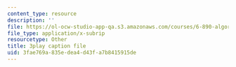 ```yaml
---
content_type: resource
description: ''
file: https://ol-ocw-studio-app-qa.s3.amazonaws.com/courses/6-890-algorithmic-lower-bounds-fun-with-hardness-proofs-fall-2014/3fae769a835edea4d43fa7b8415915de_KdN2mQ594t0.srt
file_type: application/x-subrip
resourcetype: Other
title: 3play caption file
uid: 3fae769a-835e-dea4-d43f-a7b8415915de
---
```

